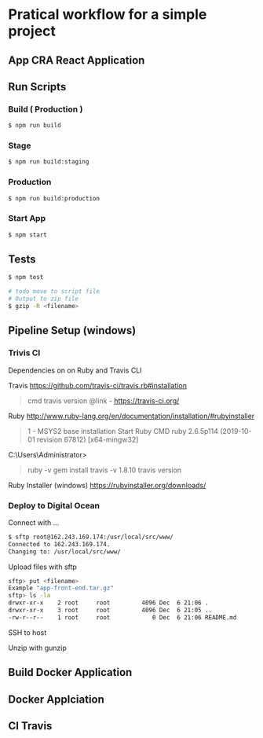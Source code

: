 # Pratical workflow for a simple project 

## App CRA React Application

## Run Scripts

### Build ( Production )
```bash
$ npm run build
```

### Stage
```bash
$ npm run build:staging
```

### Production
```bash
$ npm run build:production
```

### Start App
```bash
$ npm start
```

## Tests
```bash
$ npm test
```


```bash
# todo move to script file
# Output to zip file
$ gzip -R <filename>
```
## Pipeline Setup (windows)

### Trivis CI
Dependencies on on Ruby and Travis CLI

Travis
https://github.com/travis-ci/travis.rb#installation
> cmd travis version
@link - https://travis-ci.org/


Ruby 
http://www.ruby-lang.org/en/documentation/installation/#rubyinstaller
>   1 - MSYS2 base installation
Start Ruby CMD
ruby 2.6.5p114 (2019-10-01 revision 67812) [x64-mingw32]

C:\Users\Administrator>
> ruby -v
> gem install travis -v 1.8.10 
> travis version

Ruby Installer (windows)
https://rubyinstaller.org/downloads/



### Deploy to Digital Ocean
Connect with ...
```bash
$ sftp root@162.243.169.174:/usr/local/src/www/
Connected to 162.243.169.174.
Changing to: /usr/local/src/www/
```
Upload files with sftp 
```bash
sftp> put <filename>
Example "app-front-end.tar.gz"
sftp> ls -la
drwxr-xr-x    2 root     root         4096 Dec  6 21:06 .
drwxr-xr-x    3 root     root         4096 Dec  6 21:05 ..
-rw-r--r--    1 root     root            0 Dec  6 21:06 README.md
```

SSH to host 

Unzip with gunzip

## Build Docker Application

## Docker Applciation

## CI Travis
